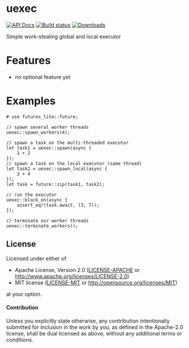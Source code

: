 # uexec

[![API Docs](https://docs.rs/uexec/badge.svg)](https://docs.rs/uexec)
[![Build status](https://github.com/Keruspe/uexec/workflows/Build%20and%20test/badge.svg)](https://github.com/Keruspe/uexec/actions)
[![Downloads](https://img.shields.io/crates/d/uexec.svg)](https://crates.io/crates/uexec)

Simple work-stealing global and local executor

# Features

- no optional feature yet

# Examples

```
# use futures_lite::future;

// spawn several worker threads
uexec::spawn_workers(4);

// spawn a task on the multi-threaded executor
let task1 = uexec::spawn(async {
    1 + 2
});
// spawn a task on the local executor (same thread)
let task2 = uexec::spawn_local(async {
    3 + 4
});
let task = future::zip(task1, task2);

// run the executor
uexec::block_on(async {
    assert_eq!(task.await, (3, 7));
});

// terminate our worker threads
uexec::terminate_workers();
```

## License

Licensed under either of

 * Apache License, Version 2.0 ([LICENSE-APACHE](LICENSE-APACHE) or http://www.apache.org/licenses/LICENSE-2.0)
 * MIT license ([LICENSE-MIT](LICENSE-MIT) or http://opensource.org/licenses/MIT)

at your option.

#### Contribution

Unless you explicitly state otherwise, any contribution intentionally submitted
for inclusion in the work by you, as defined in the Apache-2.0 license, shall be
dual licensed as above, without any additional terms or conditions.
